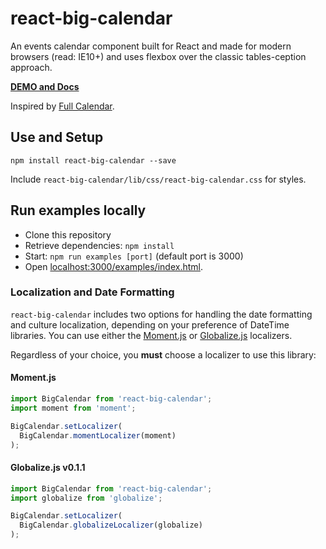 react-big-calendar
========================

An events calendar component built for React and made for modern browsers (read: IE10+) and uses flexbox over the classic tables-ception approach.

[__DEMO and Docs__](http://intljusticemission.github.io/react-big-calendar/examples/index.html)

Inspired by [Full Calendar](http://fullcalendar.io/).

## Use and Setup

`npm install react-big-calendar --save`

Include `react-big-calendar/lib/css/react-big-calendar.css` for styles.

## Run examples locally

* Clone this repository
* Retrieve dependencies: `npm install`
* Start: `npm run examples [port]` (default port is 3000)
* Open [localhost:3000/examples/index.html](http://localhost:3000/examples/index.html).

### Localization and Date Formatting

`react-big-calendar` includes two options for handling the date formatting and culture localization, depending
on your preference of DateTime libraries. You can use either the [Moment.js](http://momentjs.com/) or [Globalize.js](https://github.com/jquery/globalize) localizers.

Regardless of your choice, you __must__ choose a localizer to use this library:

#### Moment.js

```js
import BigCalendar from 'react-big-calendar';
import moment from 'moment';

BigCalendar.setLocalizer(
  BigCalendar.momentLocalizer(moment)
);
```

#### Globalize.js v0.1.1

```js
import BigCalendar from 'react-big-calendar';
import globalize from 'globalize';

BigCalendar.setLocalizer(
  BigCalendar.globalizeLocalizer(globalize)
);
```
